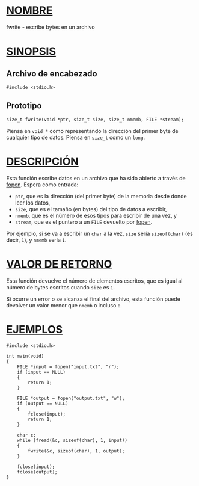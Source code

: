 # [NOMBRE](#nombre)

fwrite - escribe bytes en un archivo

# [SINOPSIS](#sinopsis)

## Archivo de encabezado

    #include <stdio.h>

## Prototipo

    size_t fwrite(void *ptr, size_t size, size_t nmemb, FILE *stream);

Piensa en `void *` como representando la dirección del primer byte de cualquier tipo de datos. Piensa en `size_t` como un `long`.

# [DESCRIPCIÓN](#descripción)

Esta función escribe datos en un archivo que ha sido abierto a través de [fopen](fopen). Espera como entrada:

- `ptr`, que es la dirección (del primer byte) de la memoria desde donde leer los datos,
- `size`, que es el tamaño (en bytes) del tipo de datos a escribir,
- `nmemb`, que es el número de esos tipos para escribir de una vez, y
- `stream`, que es el puntero a un `FILE` devuelto por [fopen](fopen).

Por ejemplo, si se va a escribir un `char` a la vez, `size` sería `sizeof(char)` (es decir, `1`), y `nmemb` sería `1`.

# [VALOR DE RETORNO](#valor-de-retorno)

Esta función devuelve el número de elementos escritos, que es igual al número de bytes escritos cuando `size` es `1`.

Si ocurre un error o se alcanza el final del archivo, esta función puede devolver un valor menor que `nmemb` o incluso `0`.

# [EJEMPLOS](#ejemplos)

    #include <stdio.h>

    int main(void)
    {
        FILE *input = fopen("input.txt", "r");
        if (input == NULL)
        {
            return 1;
        }

        FILE *output = fopen("output.txt", "w");
        if (output == NULL)
        {
            fclose(input);
            return 1;
        }

        char c;
        while (fread(&c, sizeof(char), 1, input))
        {
            fwrite(&c, sizeof(char), 1, output);
        }

        fclose(input);
        fclose(output);
    }